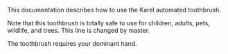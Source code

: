 This documentation describes how to use the Karel automated toothbrush.

Note that this toothbrush is totally safe to use for children, adults, pets, wildlife, and trees.  This line is changed by master.

The toothbrush requires your dominant hand. 




